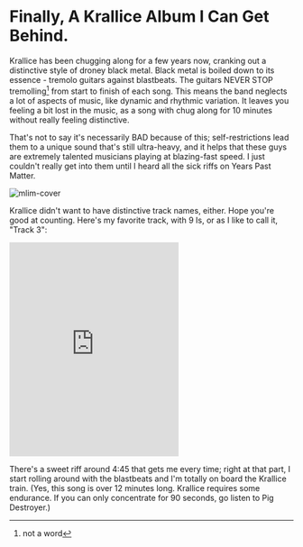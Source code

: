 # Finally, A Krallice Album I Can Get Behind.

Krallice has been chugging along for a few years now, cranking out a distinctive style of droney black metal. Black metal is boiled down to its essence - tremolo guitars against blastbeats. The guitars NEVER STOP tremolling[^1] from start to finish of each song. This means the band neglects a lot of aspects of music, like dynamic and rhythmic variation. It leaves you feeling a bit lost in the music, as a song with chug along for 10 minutes without really feeling distinctive. 

That's not to say it's necessarily BAD because of this; self-restrictions lead them to a unique sound that's still ultra-heavy, and it helps that these guys are extremely talented musicians playing at blazing-fast speed. I just couldn't really get into them until I heard all the sick riffs on Years Past Matter.

![mlim-cover](/content/images/krallice.jpg "Krallice - Years Past Matter")

Krallice didn't want to have distinctive track names, either. Hope you're good at counting. Here's my favorite track, with 9 Is, or as I like to call it, "Track 3":

<iframe src="https://embed.spotify.com/?uri=spotify:track:5dvYC1eU3yPWV6Umn47iKb" width="300" height="380" frameborder="0" allowtransparency="true"></iframe>

There's a sweet riff around 4:45 that gets me every time; right at that part, I start rolling around with the blastbeats and I'm totally on board the Krallice train. (Yes, this song is over 12 minutes long. Krallice requires some endurance. If you can only concentrate for 90 seconds, go listen to Pig Destroyer.)

[^1]: not a word
